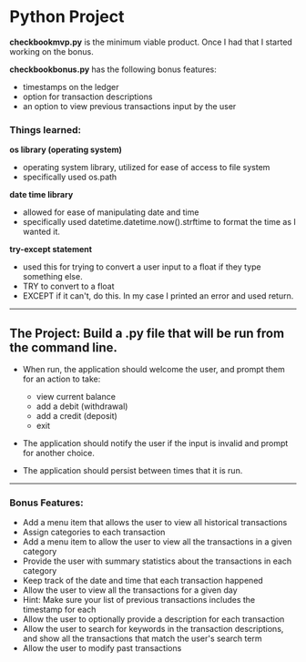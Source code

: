 # Python Project

**checkbookmvp.py** is the minimum viable product. Once I had that I started working on the bonus.

**checkbookbonus.py** has the following bonus features:
- timestamps on the ledger
- option for transaction descriptions
- an option to view previous transactions input by the user

### Things learned:

**os library (operating system)**
 - operating system library, utilized for ease of access to file system
 - specifically used os.path

 **date time library**
 - allowed for ease of manipulating date and time
 - specifically used datetime.datetime.now().strftime to format the time as I wanted it.

 **try-except statement**
 - used this for trying to convert a user input to a float if they type something else.
 - TRY to convert to a float
 - EXCEPT if it can't, do this. In my case I printed an error and used return.



---
## The Project: Build a .py file that will be run from the command line.

- When run, the application should welcome the user, and prompt them for an action to take:
    - view current balance
    - add a debit (withdrawal)
    - add a credit (deposit)
    - exit

- The application should notify the user if the input is invalid and prompt for another choice.

- The application should persist between times that it is run.

---

### Bonus Features:

- Add a menu item that allows the user to view all historical transactions
- Assign categories to each transaction
- Add a menu item to allow the user to view all the transactions in a given category
- Provide the user with summary statistics about the transactions in each category
- Keep track of the date and time that each transaction happened
- Allow the user to view all the transactions for a given day
- Hint: Make sure your list of previous transactions includes the timestamp for each
- Allow the user to optionally provide a description for each transaction
- Allow the user to search for keywords in the transaction descriptions, and show all the transactions that match the user's search term
- Allow the user to modify past transactions
